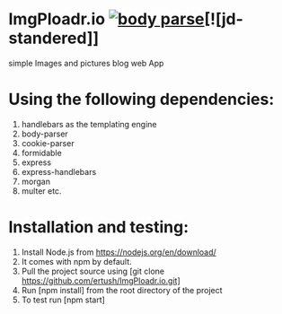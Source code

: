 # ImgPloadr.io [![body parse](http://#)](http://#)[![jd-standered]]
 simple Images and pictures blog web App
# Using the following dependencies:
 1. handlebars as the templating engine
 2. body-parser
 3. cookie-parser
 4. formidable
 5. express
 6. express-handlebars
 7. morgan
 8. multer etc.
 
 # Installation and testing:
  1. Install Node.js from https://nodejs.org/en/download/
  2. It comes with npm by default.
  3. Pull the project source using [git clone https://github.com/ertush/ImgPloadr.io.git]
  4. Run [npm install] from the root directory of the project
  5. To test run [npm start]
 

